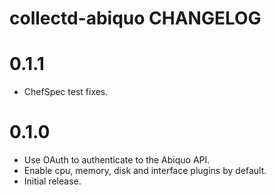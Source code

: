 collectd-abiquo CHANGELOG
=========================

# 0.1.1

* ChefSpec test fixes.

# 0.1.0

* Use OAuth to authenticate to the Abiquo API.
* Enable cpu, memory, disk and interface plugins by default.
* Initial release.
